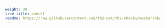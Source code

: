 ```yaml
---
weight: 30
tree-title: check1
readme: https://raw.githubusercontent.com/th2-net/th2-check1/master/README.md
---
```

